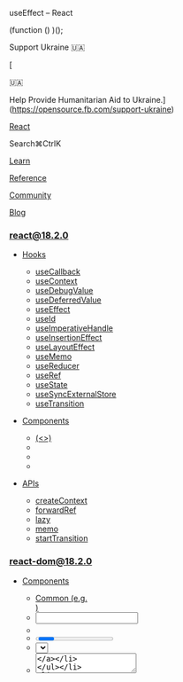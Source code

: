 useEffect – React

(function () )();

Support Ukraine 🇺🇦

[

🇺🇦

Help Provide Humanitarian Aid to Ukraine.](https://opensource.fb.com/support-ukraine)

[React](../../index.html)

Search⌘CtrlK

[Learn](../../learn.html)

[Reference](../react.html)

[Community](../../community.html)

[Blog](../../blog.html)

[](https://github.com/facebook/react/releases)

### react@18.2.0

*   [Hooks](../react.html "Hooks")
    
    *   [useCallback](useCallback.html "useCallback")
    *   [useContext](useContext.html "useContext")
    *   [useDebugValue](useDebugValue.html "useDebugValue")
    *   [useDeferredValue](useDeferredValue.html "useDeferredValue")
    *   [useEffect](useEffect.html "useEffect")
    *   [useId](useId.html "useId")
    *   [useImperativeHandle](useImperativeHandle.html "useImperativeHandle")
    *   [useInsertionEffect](useInsertionEffect.html "useInsertionEffect")
    *   [useLayoutEffect](useLayoutEffect.html "useLayoutEffect")
    *   [useMemo](useMemo.html "useMemo")
    *   [useReducer](useReducer.html "useReducer")
    *   [useRef](useRef.html "useRef")
    *   [useState](useState.html "useState")
    *   [useSyncExternalStore](useSyncExternalStore.html "useSyncExternalStore")
    *   [useTransition](useTransition.html "useTransition")
    
*   [Components](components.html "Components")
    
    *   [<Fragment> (<>)](Fragment.html "<Fragment> (<>)")
    *   [<Profiler>](Profiler.html "<Profiler>")
    *   [<StrictMode>](StrictMode.html "<StrictMode>")
    *   [<Suspense>](Suspense.html "<Suspense>")
    
*   [APIs](apis.html "APIs")
    
    *   [createContext](createContext.html "createContext")
    *   [forwardRef](forwardRef.html "forwardRef")
    *   [lazy](lazy.html "lazy")
    *   [memo](memo.html "memo")
    *   [startTransition](startTransition.html "startTransition")
    

### react-dom@18.2.0

*   [Components](../react-dom/components.html "Components")
    
    *   [Common (e.g. <div>)](../react-dom/components/common.html "Common (e.g. <div>)")
    *   [<input>](../react-dom/components/input.html "<input>")
    *   [<option>](../react-dom/components/option.html "<option>")
    *   [<progress>](../react-dom/components/progress.html "<progress>")
    *   [<select>](../react-dom/components/select.html "<select>")
    *   [<textarea>](../react-dom/components/textarea.html "<textarea>")
    
*   [APIs](../react-dom.html "APIs")
    
    *   [createPortal](../react-dom/createPortal.html "createPortal")
    *   [flushSync](../react-dom/flushSync.html "flushSync")
    *   [findDOMNode](../react-dom/findDOMNode.html "findDOMNode")
    *   [hydrate](../react-dom/hydrate.html "hydrate")
    *   [render](../react-dom/render.html "render")
    *   [unmountComponentAtNode](../react-dom/unmountComponentAtNode.html "unmountComponentAtNode")
    
*   [Client APIs](../react-dom/client.html "Client APIs")
    
    *   [createRoot](../react-dom/client/createRoot.html "createRoot")
    *   [hydrateRoot](../react-dom/client/hydrateRoot.html "hydrateRoot")
    
*   [Server APIs](../react-dom/server.html "Server APIs")
    
    *   [renderToNodeStream](../react-dom/server/renderToNodeStream.html "renderToNodeStream")
    *   [renderToPipeableStream](../react-dom/server/renderToPipeableStream.html "renderToPipeableStream")
    *   [renderToReadableStream](../react-dom/server/renderToReadableStream.html "renderToReadableStream")
    *   [renderToStaticMarkup](../react-dom/server/renderToStaticMarkup.html "renderToStaticMarkup")
    *   [renderToStaticNodeStream](../react-dom/server/renderToStaticNodeStream.html "renderToStaticNodeStream")
    *   [renderToString](../react-dom/server/renderToString.html "renderToString")
    

### Legacy APIs

*   [Legacy React APIs](legacy.html "Legacy React APIs")
    
    *   [Children](Children.html "Children")
    *   [cloneElement](cloneElement.html "cloneElement")
    *   [Component](Component.html "Component")
    *   [createElement](createElement.html "createElement")
    *   [createFactory](createFactory.html "createFactory")
    *   [createRef](createRef.html "createRef")
    *   [isValidElement](isValidElement.html "isValidElement")
    *   [PureComponent](PureComponent.html "PureComponent")
    

Is this page useful?

[API Reference](../react.html)

[Hooks](../react.html)

useEffect[](#undefined "Link for this heading")
===============================================

`useEffect` is a React Hook that lets you [synchronize a component with an external system.](../../learn/synchronizing-with-effects.html)

    useEffect(setup, dependencies?)

*   [Reference](#reference)
    *   [`useEffect(setup, dependencies?)`](#useeffect)
*   [Usage](#usage)
    *   [Connecting to an external system](#connecting-to-an-external-system)
    *   [Wrapping Effects in custom Hooks](#wrapping-effects-in-custom-hooks)
    *   [Controlling a non-React widget](#controlling-a-non-react-widget)
    *   [Fetching data with Effects](#fetching-data-with-effects)
    *   [Specifying reactive dependencies](#specifying-reactive-dependencies)
    *   [Updating state based on previous state from an Effect](#updating-state-based-on-previous-state-from-an-effect)
    *   [Removing unnecessary object dependencies](#removing-unnecessary-object-dependencies)
    *   [Removing unnecessary function dependencies](#removing-unnecessary-function-dependencies)
    *   [Reading the latest props and state from an Effect](#reading-the-latest-props-and-state-from-an-effect)
    *   [Displaying different content on the server and the client](#displaying-different-content-on-the-server-and-the-client)
*   [Troubleshooting](#troubleshooting)
    *   [My Effect runs twice when the component mounts](#my-effect-runs-twice-when-the-component-mounts)
    *   [My Effect runs after every re-render](#my-effect-runs-after-every-re-render)
    *   [My Effect keeps re-running in an infinite cycle](#my-effect-keeps-re-running-in-an-infinite-cycle)
    *   [My cleanup logic runs even though my component didn’t unmount](#my-cleanup-logic-runs-even-though-my-component-didnt-unmount)
    *   [My Effect does something visual, and I see a flicker before it runs](#my-effect-does-something-visual-and-i-see-a-flicker-before-it-runs)

* * *

Reference[](#reference "Link for Reference ")
---------------------------------------------

### `useEffect(setup, dependencies?)`[](#useeffect "Link for this heading")

Call `useEffect` at the top level of your component to declare an Effect:

    import 

[See more examples below.](#usage)

#### Parameters[](#parameters "Link for Parameters ")

*   `setup`: The function with your Effect’s logic. Your setup function may also optionally return a _cleanup_ function. When your component is added to the DOM, React will run your setup function. After every re-render with changed dependencies, React will first run the cleanup function (if you provided it) with the old values, and then run your setup function with the new values. After your component is removed from the DOM, React will run your cleanup function.
    
*   **optional** `dependencies`: The list of all reactive values referenced inside of the `setup` code. Reactive values include props, state, and all the variables and functions declared directly inside your component body. If your linter is [configured for React](../../learn/editor-setup.html#linting), it will verify that every reactive value is correctly specified as a dependency. The list of dependencies must have a constant number of items and be written inline like `[dep1, dep2, dep3]`. React will compare each dependency with its previous value using the [`Object.is`](https://developer.mozilla.org/en-US/docs/Web/JavaScript/Reference/Global_Objects/Object/is) comparison. If you omit this argument, your Effect will re-run after every re-render of the component. [See the difference between passing an array of dependencies, an empty array, and no dependencies at all.](#examples-dependencies)
    

#### Returns[](#returns "Link for Returns ")

`useEffect` returns `undefined`.

#### Caveats[](#caveats "Link for Caveats ")

*   `useEffect` is a Hook, so you can only call it **at the top level of your component** or your own Hooks. You can’t call it inside loops or conditions. If you need that, extract a new component and move the state into it.
    
*   If you’re **not trying to synchronize with some external system,** [you probably don’t need an Effect.](../../learn/you-might-not-need-an-effect.html)
    
*   When Strict Mode is on, React will **run one extra development-only setup+cleanup cycle** before the first real setup. This is a stress-test that ensures that your cleanup logic “mirrors” your setup logic and that it stops or undoes whatever the setup is doing. If this causes a problem, [implement the cleanup function.](../../learn/synchronizing-with-effects.html#how-to-handle-the-effect-firing-twice-in-development)
    
*   If some of your dependencies are objects or functions defined inside the component, there is a risk that they will **cause the Effect to re-run more often than needed.** To fix this, remove unnecessary [object](#removing-unnecessary-object-dependencies) and [function](#removing-unnecessary-function-dependencies) dependencies. You can also [extract state updates](#updating-state-based-on-previous-state-from-an-effect) and [non-reactive logic](#reading-the-latest-props-and-state-from-an-effect) outside of your Effect.
    
*   If your Effect wasn’t caused by an interaction (like a click), React will let the browser **paint the updated screen first before running your Effect.** If your Effect is doing something visual (for example, positioning a tooltip), and the delay is noticeable (for example, it flickers), replace `useEffect` with [`useLayoutEffect`.](useLayoutEffect.html)
    
*   Even if your Effect was caused by an interaction (like a click), **the browser may repaint the screen before processing the state updates inside your Effect.** Usually, that’s what you want. However, if you must block the browser from repainting the screen, you need to replace `useEffect` with [`useLayoutEffect`.](useLayoutEffect.html)
    
*   Effects **only run on the client.** They don’t run during server rendering.
    

* * *

Usage[](#usage "Link for Usage ")
---------------------------------

### Connecting to an external system[](#connecting-to-an-external-system "Link for Connecting to an external system ")

Some components need to stay connected to the network, some browser API, or a third-party library, while they are displayed on the page. These systems aren’t controlled by React, so they are called _external._

To [connect your component to some external system,](../../learn/synchronizing-with-effects.html) call `useEffect` at the top level of your component:

    import 

You need to pass two arguments to `useEffect`:

1.  A _setup function_ with setup code that connects to that system.
    *   It should return a _cleanup function_ with cleanup code that disconnects from that system.
2.  A list of dependencies including every value from your component used inside of those functions.

**React calls your setup and cleanup functions whenever it’s necessary, which may happen multiple times:**

1.  Your setup code runs when your component is added to the page _(mounts)_.
2.  After every re-render of your component where the dependencies have changed:
    *   First, your cleanup code runs with the old props and state.
    *   Then, your setup code runs with the new props and state.
3.  Your cleanup code runs one final time after your component is removed from the page _(unmounts)._

**Let’s illustrate this sequence for the example above.**

When the `ChatRoom` component above gets added to the page, it will connect to the chat room with the initial `serverUrl` and `roomId`. If either `serverUrl` or `roomId` change as a result of a re-render (say, if the user picks a different chat room in a dropdown), your Effect will _disconnect from the previous room, and connect to the next one._ When the `ChatRoom` component is removed from the page, your Effect will disconnect one last time.

**To [help you find bugs,](../../learn/synchronizing-with-effects.html#step-3-add-cleanup-if-needed) in development React runs setup and cleanup one extra time before the setup.** This is a stress-test that verifies your Effect’s logic is implemented correctly. If this causes visible issues, your cleanup function is missing some logic. The cleanup function should stop or undo whatever the setup function was doing. The rule of thumb is that the user shouldn’t be able to distinguish between the setup being called once (as in production) and a _setup_ → _cleanup_ → _setup_ sequence (as in development). [See common solutions.](../../learn/synchronizing-with-effects.html#how-to-handle-the-effect-firing-twice-in-development)

**Try to [write every Effect as an independent process](../../learn/lifecycle-of-reactive-effects.html#each-effect-represents-a-separate-synchronization-process) and [think about a single setup/cleanup cycle at a time.](../../learn/lifecycle-of-reactive-effects.html#thinking-from-the-effects-perspective)** It shouldn’t matter whether your component is mounting, updating, or unmounting. When your cleanup logic correctly “mirrors” the setup logic, your Effect is resilient to running setup and cleanup as often as needed.

### Note

An Effect lets you [keep your component synchronized](../../learn/synchronizing-with-effects.html) with some external system (like a chat service). Here, _external system_ means any piece of code that’s not controlled by React, such as:

*   A timer managed with [`setInterval()`](https://developer.mozilla.org/en-US/docs/Web/API/setInterval) and [`clearInterval()`](https://developer.mozilla.org/en-US/docs/Web/API/clearInterval).
*   An event subscription using [`window.addEventListener()`](https://developer.mozilla.org/en-US/docs/Web/API/EventTarget/addEventListener) and [`window.removeEventListener()`](https://developer.mozilla.org/en-US/docs/Web/API/EventTarget/removeEventListener).
*   A third-party animation library with an API like `animation.start()` and `animation.reset()`.

**If you’re not connecting to any external system, [you probably don’t need an Effect.](../../learn/you-might-not-need-an-effect.html)**

#### Examples of connecting to an external system[](#examples-connecting "Link for Examples of connecting to an external system")

1. Connecting to a chat server 2. Listening to a global browser event 3. Triggering an animation 4. Controlling a modal dialog 5. Tracking element visibility

#### 

Example 1 of 5:

Connecting to a chat server[](#connecting-to-a-chat-server "Link for this heading")

In this example, the `ChatRoom` component uses an Effect to stay connected to an external system defined in `chat.js`. Press “Open chat” to make the `ChatRoom` component appear. This sandbox runs in development mode, so there is an extra connect-and-disconnect cycle, as [explained here.](../../learn/synchronizing-with-effects.html#step-3-add-cleanup-if-needed) Try changing the `roomId` and `serverUrl` using the dropdown and the input, and see how the Effect re-connects to the chat. Press “Close chat” to see the Effect disconnect one last time.

App.jschat.js

App.js

Reset[Fork](https://codesandbox.io/api/v1/sandboxes/define?undefined "Open in CodeSandbox")

import  from 'react';
import  from './chat.js';

function ChatRoom() {
  const \[serverUrl, setServerUrl\] = useState('https://localhost:1234');

  useEffect(() \=> {
    const connection = createConnection(serverUrl, roomId);
    connection.connect();
    return () \=> {
      connection.disconnect();
    };
  }, \[roomId, serverUrl\]);

  return (
    <\>
      <label\>
        Server URL:
        <input
          value\=
          onChange\=
        />
      </label\>
      <h1\>Welcome to the  room!</h1\>
    </\>
  );
}

export default function App() {
  const \[roomId, setRoomId\] = useState('general');
  const \[show, setShow\] = useState(false);
  return (
    <\>
      <label\>
        Choose the chat room:
        <select
          value\=
          onChange\=
        \>
          <option value\="general"\>general</option\>
          <option value\="travel"\>travel</option\>
          <option value\="music"\>music</option\>
        </select\>
      </label\>
      <button onClick\=\>
        
      </button\>
      
      
    </\>
  );
}

Show more

Next Example

* * *

### Wrapping Effects in custom Hooks[](#wrapping-effects-in-custom-hooks "Link for Wrapping Effects in custom Hooks ")

Effects are an [“escape hatch”:](../../learn/escape-hatches.html) you use them when you need to “step outside React” and when there is no better built-in solution for your use case. If you find yourself often needing to manually write Effects, it’s usually a sign that you need to extract some [custom Hooks](../../learn/reusing-logic-with-custom-hooks.html) for common behaviors your components rely on.

For example, this `useChatRoom` custom Hook “hides” the logic of your Effect behind a more declarative API:

    function useChatRoom(

Then you can use it from any component like this:

    function ChatRoom();  // ...

There are also many excellent custom Hooks for every purpose available in the React ecosystem.

[Learn more about wrapping Effects in custom Hooks.](../../learn/reusing-logic-with-custom-hooks.html)

#### Examples of wrapping Effects in custom Hooks[](#examples-custom-hooks "Link for Examples of wrapping Effects in custom Hooks")

1. Custom `useChatRoom` Hook 2. Custom `useWindowListener` Hook 3. Custom `useIntersectionObserver` Hook

#### 

Example 1 of 3:

Custom `useChatRoom` Hook[](#custom-usechatroom-hook "Link for this heading")

This example is identical to one of the [earlier examples,](#examples-connecting) but the logic is extracted to a custom Hook.

App.jsuseChatRoom.jschat.js

App.js

Reset[Fork](https://codesandbox.io/api/v1/sandboxes/define?undefined "Open in CodeSandbox")

import  from 'react';
import  from './useChatRoom.js';

function ChatRoom() {
  const \[serverUrl, setServerUrl\] = useState('https://localhost:1234');

  useChatRoom({
    roomId: roomId,
    serverUrl: serverUrl
  });

  return (
    <\>
      <label\>
        Server URL:
        <input
          value\=
          onChange\=
        />
      </label\>
      <h1\>Welcome to the  room!</h1\>
    </\>
  );
}

export default function App() {
  const \[roomId, setRoomId\] = useState('general');
  const \[show, setShow\] = useState(false);
  return (
    <\>
      <label\>
        Choose the chat room:
        <select
          value\=
          onChange\=
        \>
          <option value\="general"\>general</option\>
          <option value\="travel"\>travel</option\>
          <option value\="music"\>music</option\>
        </select\>
      </label\>
      <button onClick\=\>
        
      </button\>
      
      
    </\>
  );
}

Show more

Next Example

* * *

### Controlling a non-React widget[](#controlling-a-non-react-widget "Link for Controlling a non-React widget ")

Sometimes, you want to keep an external system synchronized to some prop or state of your component.

For example, if you have a third-party map widget or a video player component written without React, you can use an Effect to call methods on it that make its state match the current state of your React component. This Effect creates an instance of a `MapWidget` class defined in `map-widget.js`. When you change the `zoomLevel` prop of the `Map` component, the Effect calls the `setZoom()` on the class instance to keep it synchronized:

App.jsMap.jsmap-widget.js

Map.js

Reset[Fork](https://codesandbox.io/api/v1/sandboxes/define?undefined "Open in CodeSandbox")

import  from 'react';
import  from './map-widget.js';

export default function Map() {
  const containerRef = useRef(null);
  const mapRef = useRef(null);

  useEffect(() \=> {
    if (mapRef.current === null) {
      mapRef.current = new MapWidget(containerRef.current);
    }

    const map = mapRef.current;
    map.setZoom(zoomLevel);
  }, \[zoomLevel\]);

  return (
    <div
      style\=
      ref\=
    />
  );
}

Show more

In this example, a cleanup function is not needed because the `MapWidget` class manages only the DOM node that was passed to it. After the `Map` React component is removed from the tree, both the DOM node and the `MapWidget` class instance will be automatically garbage-collected by the browser JavaScript engine.

* * *

### Fetching data with Effects[](#fetching-data-with-effects "Link for Fetching data with Effects ")

You can use an Effect to fetch data for your component. Note that [if you use a framework,](../../learn/start-a-new-react-project.html#production-grade-react-frameworks) using your framework’s data fetching mechanism will be a lot more efficient than writing Effects manually.

If you want to fetch data from an Effect manually, your code might look like this:

    import , [person]);  // ...

Note the `ignore` variable which is initialized to `false`, and is set to `true` during cleanup. This ensures [your code doesn’t suffer from “race conditions”:](https://maxrozen.com/race-conditions-fetching-data-react-with-useeffect) network responses may arrive in a different order than you sent them.

App.js

App.js

Reset[Fork](https://codesandbox.io/api/v1/sandboxes/define?undefined "Open in CodeSandbox")

import  from 'react';
import  from './api.js';

export default function Page() {
  const \[person, setPerson\] = useState('Alice');
  const \[bio, setBio\] = useState(null);
  useEffect(() \=> {
    let ignore = false;
    setBio(null);
    fetchBio(person).then(result \=> {
      if (!ignore) {
        setBio(result);
      }
    });
    return () \=> {
      ignore = true;
    }
  }, \[person\]);

  return (
    <\>
      <select value\= onChange\={e \=> {
        setPerson(e.target.value);
      }}\>
        <option value\="Alice"\>Alice</option\>
        <option value\="Bob"\>Bob</option\>
        <option value\="Taylor"\>Taylor</option\>
      </select\>
      <hr />
      <p\><i\></i\></p\>
    </\>
  );
}

Show more

You can also rewrite using the [`async` / `await`](https://developer.mozilla.org/en-US/docs/Web/JavaScript/Reference/Statements/async_function) syntax, but you still need to provide a cleanup function:

App.js

App.js

Reset[Fork](https://codesandbox.io/api/v1/sandboxes/define?undefined "Open in CodeSandbox")

import  from 'react';
import  from './api.js';

export default function Page() {
  const \[person, setPerson\] = useState('Alice');
  const \[bio, setBio\] = useState(null);
  useEffect(() \=> {
    async function startFetching() {
      setBio(null);
      const result = await fetchBio(person);
      if (!ignore) {
        setBio(result);
      }
    }

    let ignore = false;
    startFetching();
    return () \=> {
      ignore = true;
    }
  }, \[person\]);

  return (
    <\>
      <select value\= onChange\={e \=> {
        setPerson(e.target.value);
      }}\>
        <option value\="Alice"\>Alice</option\>
        <option value\="Bob"\>Bob</option\>
        <option value\="Taylor"\>Taylor</option\>
      </select\>
      <hr />
      <p\><i\></i\></p\>
    </\>
  );
}

Show more

Writing data fetching directly in Effects gets repetitive and makes it difficult to add optimizations like caching and server rendering later. [It’s easier to use a custom Hook—either your own or maintained by the community.](../../learn/reusing-logic-with-custom-hooks.html#when-to-use-custom-hooks)

##### Deep Dive

#### What are good alternatives to data fetching in Effects?[](#what-are-good-alternatives-to-data-fetching-in-effects "Link for What are good alternatives to data fetching in Effects? ")

Show Details

Writing `fetch` calls inside Effects is a [popular way to fetch data](https://www.robinwieruch.de/react-hooks-fetch-data/), especially in fully client-side apps. This is, however, a very manual approach and it has significant downsides:

*   **Effects don’t run on the server.** This means that the initial server-rendered HTML will only include a loading state with no data. The client computer will have to download all JavaScript and render your app only to discover that now it needs to load the data. This is not very efficient.
*   **Fetching directly in Effects makes it easy to create “network waterfalls”.** You render the parent component, it fetches some data, renders the child components, and then they start fetching their data. If the network is not very fast, this is significantly slower than fetching all data in parallel.
*   **Fetching directly in Effects usually means you don’t preload or cache data.** For example, if the component unmounts and then mounts again, it would have to fetch the data again.
*   **It’s not very ergonomic.** There’s quite a bit of boilerplate code involved when writing `fetch` calls in a way that doesn’t suffer from bugs like [race conditions.](https://maxrozen.com/race-conditions-fetching-data-react-with-useeffect)

This list of downsides is not specific to React. It applies to fetching data on mount with any library. Like with routing, data fetching is not trivial to do well, so we recommend the following approaches:

*   **If you use a [framework](../../learn/start-a-new-react-project.html#production-grade-react-frameworks), use its built-in data fetching mechanism.** Modern React frameworks have integrated data fetching mechanisms that are efficient and don’t suffer from the above pitfalls.
*   **Otherwise, consider using or building a client-side cache.** Popular open source solutions include [React Query](https://react-query.tanstack.com/), [useSWR](https://swr.vercel.app/), and [React Router 6.4+.](https://beta.reactrouter.com/en/main/start/overview) You can build your own solution too, in which case you would use Effects under the hood but also add logic for deduplicating requests, caching responses, and avoiding network waterfalls (by preloading data or hoisting data requirements to routes).

You can continue fetching data directly in Effects if neither of these approaches suit you.

* * *

### Specifying reactive dependencies[](#specifying-reactive-dependencies "Link for Specifying reactive dependencies ")

**Notice that you can’t “choose” the dependencies of your Effect.** Every reactive value used by your Effect’s code must be declared as a dependency. Your Effect’s dependency list is determined by the surrounding code:

    function ChatRoom(

If either `serverUrl` or `roomId` change, your Effect will reconnect to the chat using the new values.

**[Reactive values](../../learn/lifecycle-of-reactive-effects.html#effects-react-to-reactive-values) include props and all variables and functions declared directly inside of your component.** Since `roomId` and `serverUrl` are reactive values, you can’t remove them from the dependencies. If you try to omit them and [your linter is correctly configured for React,](../../learn/editor-setup.html#linting) the linter will flag this as a mistake you need to fix:

    function ChatRoom(

**To remove a dependency, you need to [“prove” to the linter _doesn’t need_ to be a dependency.](../../learn/removing-effect-dependencies.html#removing-unnecessary-dependencies)** For example, you can move `serverUrl` out of your component to prove that it’s not reactive and won’t change on re-renders:

    const serverUrl = 'https://localhost:1234'; // Not a reactive value anymorefunction ChatRoom(

Now that `serverUrl` is not a reactive value (and can’t change on a re-render), it doesn’t need to be a dependency. **If your Effect’s code doesn’t use any reactive values, its dependency list should be empty (`[]`):**

    const serverUrl = 'https://localhost:1234'; // Not a reactive value anymoreconst roomId = 'music'; // Not a reactive value anymorefunction ChatRoom() 

[An Effect with empty dependencies](../../learn/lifecycle-of-reactive-effects.html#what-an-effect-with-empty-dependencies-means) doesn’t re-run when any of your component’s props or state change.

### Pitfall

If you have an existing codebase, you might have some Effects that suppress the linter like this:

    useEffect(() => , []);

**When dependencies don’t match the code, there is a high risk of introducing bugs.** By suppressing the linter, you “lie” to React about the values your Effect depends on. [Instead, prove they’re unnecessary.](../../learn/removing-effect-dependencies.html#removing-unnecessary-dependencies)

#### Examples of passing reactive dependencies[](#examples-dependencies "Link for Examples of passing reactive dependencies")

1. Passing a dependency array 2. Passing an empty dependency array 3. Passing no dependency array at all

#### 

Example 1 of 3:

Passing a dependency array[](#passing-a-dependency-array "Link for this heading")

If you specify the dependencies, your Effect runs **after the initial render _and_ after re-renders with changed dependencies.**

    useEffect(() => , [a, b]); // Runs again if a or b are different

In the below example, `serverUrl` and `roomId` are [reactive values,](../../learn/lifecycle-of-reactive-effects.html#effects-react-to-reactive-values) so they both must be specified as dependencies. As a result, selecting a different room in the dropdown or editing the server URL input causes the chat to re-connect. However, since `message` isn’t used in the Effect (and so it isn’t a dependency), editing the message doesn’t re-connect to the chat.

App.jschat.js

App.js

Reset[Fork](https://codesandbox.io/api/v1/sandboxes/define?undefined "Open in CodeSandbox")

import  from 'react';
import  from './chat.js';

function ChatRoom() {
  const \[serverUrl, setServerUrl\] = useState('https://localhost:1234');
  const \[message, setMessage\] = useState('');

  useEffect(() \=> {
    const connection = createConnection(serverUrl, roomId);
    connection.connect();
    return () \=> {
      connection.disconnect();
    };
  }, \[serverUrl, roomId\]);

  return (
    <\>
      <label\>
        Server URL:
        <input
          value\=
          onChange\=
        />
      </label\>
      <h1\>Welcome to the  room!</h1\>
      <label\>
        Your message:
        <input value\= />
      </label\>
    </\>
  );
}

export default function App() {
  const \[show, setShow\] = useState(false);
  const \[roomId, setRoomId\] = useState('general');
  return (
    <\>
      <label\>
        Choose the chat room:
        <select
          value\=
          onChange\=
        \>
          <option value\="general"\>general</option\>
          <option value\="travel"\>travel</option\>
          <option value\="music"\>music</option\>
        </select\>
        <button onClick\=\>
          
        </button\>
      </label\>
      
      
    </\>
  );
}

Show more

Next Example

* * *

### Updating state based on previous state from an Effect[](#updating-state-based-on-previous-state-from-an-effect "Link for Updating state based on previous state from an Effect ")

When you want to update state based on previous state from an Effect, you might run into a problem:

    function Counter() 

Since `count` is a reactive value, it must be specified in the list of dependencies. However, that causes the Effect to cleanup and setup again every time the `count` changes. This is not ideal.

To fix this, [pass the `c => c + 1` state updater](useState.html#updating-state-based-on-the-previous-state) to `setCount`:

App.js

App.js

Reset[Fork](https://codesandbox.io/api/v1/sandboxes/define?undefined "Open in CodeSandbox")

import  from 'react';

export default function Counter() {
  const \[count, setCount\] = useState(0);

  useEffect(() \=> {
    const intervalId = setInterval(() \=> {
      setCount(c \=> c + 1); // ✅ Pass a state updater
    }, 1000);
    return () \=> clearInterval(intervalId);
  }, \[\]); // ✅ Now count is not a dependency

  return <h1\></h1\>;
}

Now that you’re passing `c => c + 1` instead of `count + 1`, [your Effect no longer needs to depend on `count`.](../../learn/removing-effect-dependencies.html#are-you-reading-some-state-to-calculate-the-next-state) As a result of this fix, it won’t need to cleanup and setup the interval again every time the `count` changes.

* * *

### Removing unnecessary object dependencies[](#removing-unnecessary-object-dependencies "Link for Removing unnecessary object dependencies ")

If your Effect depends on an object or a function created during rendering, it might run too often. For example, this Effect re-connects after every render because the `options` object is [different for every render:](../../learn/removing-effect-dependencies.html#does-some-reactive-value-change-unintentionally)

    const serverUrl = 'https://localhost:1234';function ChatRoom(, [options]); // 🚩 As a result, these dependencies are always different on a re-render  // ...

Avoid using an object created during rendering as a dependency. Instead, create the object inside the Effect:

App.jschat.js

App.js

Reset[Fork](https://codesandbox.io/api/v1/sandboxes/define?undefined "Open in CodeSandbox")

import  from 'react';
import  from './chat.js';

const serverUrl = 'https://localhost:1234';

function ChatRoom() {
  const \[message, setMessage\] = useState('');

  useEffect(() \=> {
    const options = {
      serverUrl: serverUrl,
      roomId: roomId
    };
    const connection = createConnection(options);
    connection.connect();
    return () \=> connection.disconnect();
  }, \[roomId\]);

  return (
    <\>
      <h1\>Welcome to the  room!</h1\>
      <input value\= />
    </\>
  );
}

export default function App() {
  const \[roomId, setRoomId\] = useState('general');
  return (
    <\>
      <label\>
        Choose the chat room:
        <select
          value\=
          onChange\=
        \>
          <option value\="general"\>general</option\>
          <option value\="travel"\>travel</option\>
          <option value\="music"\>music</option\>
        </select\>
      </label\>
      <hr />
      <ChatRoom roomId\= />
    </\>
  );
}

Show more

Now that you create the `options` object inside the Effect, the Effect itself only depends on the `roomId` string.

With this fix, typing into the input doesn’t reconnect the chat. Unlike an object which gets re-created, a string like `roomId` doesn’t change unless you set it to another value. [Read more about removing dependencies.](../../learn/removing-effect-dependencies.html)

* * *

### Removing unnecessary function dependencies[](#removing-unnecessary-function-dependencies "Link for Removing unnecessary function dependencies ")

If your Effect depends on an object or a function created during rendering, it might run too often. For example, this Effect re-connects after every render because the `createOptions` function is [different for every render:](../../learn/removing-effect-dependencies.html#does-some-reactive-value-change-unintentionally)

    function ChatRoom(, [createOptions]); // 🚩 As a result, these dependencies are always different on a re-render  // ...

By itself, creating a function from scratch on every re-render is not a problem. You don’t need to optimize that. However, if you use it as a dependency of your Effect, it will cause your Effect to re-run after every re-render.

Avoid using a function created during rendering as a dependency. Instead, declare it inside the Effect:

App.jschat.js

App.js

Reset[Fork](https://codesandbox.io/api/v1/sandboxes/define?undefined "Open in CodeSandbox")

import  from 'react';
import  from './chat.js';

const serverUrl = 'https://localhost:1234';

function ChatRoom() {
  const \[message, setMessage\] = useState('');

  useEffect(() \=> {
    function createOptions() {
      return {
        serverUrl: serverUrl,
        roomId: roomId
      };
    }

    const options = createOptions();
    const connection = createConnection(options);
    connection.connect();
    return () \=> connection.disconnect();
  }, \[roomId\]);

  return (
    <\>
      <h1\>Welcome to the  room!</h1\>
      <input value\= />
    </\>
  );
}

export default function App() {
  const \[roomId, setRoomId\] = useState('general');
  return (
    <\>
      <label\>
        Choose the chat room:
        <select
          value\=
          onChange\=
        \>
          <option value\="general"\>general</option\>
          <option value\="travel"\>travel</option\>
          <option value\="music"\>music</option\>
        </select\>
      </label\>
      <hr />
      <ChatRoom roomId\= />
    </\>
  );
}

Show more

Now that you define the `createOptions` function inside the Effect, the Effect itself only depends on the `roomId` string. With this fix, typing into the input doesn’t reconnect the chat. Unlike a function which gets re-created, a string like `roomId` doesn’t change unless you set it to another value. [Read more about removing dependencies.](../../learn/removing-effect-dependencies.html)

* * *

### Reading the latest props and state from an Effect[](#reading-the-latest-props-and-state-from-an-effect "Link for Reading the latest props and state from an Effect ")

### Under Construction

This section describes an **experimental API that has not yet been released** in a stable version of React.

By default, when you read a reactive value from an Effect, you have to add it as a dependency. This ensures that your Effect “reacts” to every change of that value. For most dependencies, that’s the behavior you want.

**However, sometimes you’ll want to read the _latest_ props and state from an Effect without “reacting” to them.** For example, imagine you want to log the number of the items in the shopping cart for every page visit:

    function Page(

**What if you want to log a new page visit after every `url` change, but _not_ if only the `shoppingCart` changes?** You can’t exclude `shoppingCart` from dependencies without breaking the [reactivity rules.](#specifying-reactive-dependencies) However, you can express that you _don’t want_ a piece of code to “react” to changes even though it is called from inside an Effect. [Declare an _Effect Event_](../../learn/separating-events-from-effects.html#declaring-an-effect-event) with the [`useEffectEvent`](experimental_useEffectEvent.html) Hook, and move the code reading `shoppingCart` inside of it:

    function Page(

**Effect Events are not reactive and must always be omitted from dependencies of your Effect.** This is what lets you put non-reactive code (where you can read the latest value of some props and state) inside of them. By reading `shoppingCart` inside of `onVisit`, you ensure that `shoppingCart` won’t re-run your Effect.

[Read more about how Effect Events let you separate reactive and non-reactive code.](../../learn/separating-events-from-effects.html#reading-latest-props-and-state-with-effect-events)

* * *

### Displaying different content on the server and the client[](#displaying-different-content-on-the-server-and-the-client "Link for Displaying different content on the server and the client ")

If your app uses server rendering (either [directly](../react-dom/server.html) or via a [framework](../../learn/start-a-new-react-project.html#production-grade-react-frameworks)), your component will render in two different environments. On the server, it will render to produce the initial HTML. On the client, React will run the rendering code again so that it can attach your event handlers to that HTML. This is why, for [hydration](../react-dom/client/hydrateRoot.html#hydrating-server-rendered-html) to work, your initial render output must be identical on the client and the server.

In rare cases, you might need to display different content on the client. For example, if your app reads some data from [`localStorage`](https://developer.mozilla.org/en-US/docs/Web/API/Window/localStorage), it can’t possibly do that on the server. Here is how you could implement this:

    function MyComponent() 

While the app is loading, the user will see the initial render output. Then, when it’s loaded and hydrated, your Effect will run and set `didMount` to `true`, triggering a re-render. This will switch to the client-only render output. Effects don’t run on the server, so this is why `didMount` was `false` during the initial server render.

Use this pattern sparingly. Keep in mind that users with a slow connection will see the initial content for quite a bit of time—potentially, many seconds—so you don’t want to make jarring changes to your component’s appearance. In many cases, you can avoid the need for this by conditionally showing different things with CSS.

* * *

Troubleshooting[](#troubleshooting "Link for Troubleshooting ")
---------------------------------------------------------------

### My Effect runs twice when the component mounts[](#my-effect-runs-twice-when-the-component-mounts "Link for My Effect runs twice when the component mounts ")

When Strict Mode is on, in development, React runs setup and cleanup one extra time before the actual setup.

This is a stress-test that verifies your Effect’s logic is implemented correctly. If this causes visible issues, your cleanup function is missing some logic. The cleanup function should stop or undo whatever the setup function was doing. The rule of thumb is that the user shouldn’t be able to distinguish between the setup being called once (as in production) and a setup → cleanup → setup sequence (as in development).

Read more about [how this helps find bugs](../../learn/synchronizing-with-effects.html#step-3-add-cleanup-if-needed) and [how to fix your logic.](../../learn/synchronizing-with-effects.html#how-to-handle-the-effect-firing-twice-in-development)

* * *

### My Effect runs after every re-render[](#my-effect-runs-after-every-re-render "Link for My Effect runs after every re-render ")

First, check that you haven’t forgotten to specify the dependency array:

    useEffect(() => ); // 🚩 No dependency array: re-runs after every render!

If you’ve specified the dependency array but your Effect still re-runs in a loop, it’s because one of your dependencies is different on every re-render.

You can debug this problem by manually logging your dependencies to the console:

      useEffect(() => , [serverUrl, roomId]);  console.log([serverUrl, roomId]);

You can then right-click on the arrays from different re-renders in the console and select “Store as a global variable” for both of them. Assuming the first one got saved as `temp1` and the second one got saved as `temp2`, you can then use the browser console to check whether each dependency in both arrays is the same:

    Object.is(temp1[0], temp2[0]); // Is the first dependency the same between the arrays?Object.is(temp1[1], temp2[1]); // Is the second dependency the same between the arrays?Object.is(temp1[2], temp2[2]); // ... and so on for every dependency ...

When you find the dependency that is different on every re-render, you can usually fix it in one of these ways:

*   [Updating state based on previous state from an Effect](#updating-state-based-on-previous-state-from-an-effect)
*   [Removing unnecessary object dependencies](#removing-unnecessary-object-dependencies)
*   [Removing unnecessary function dependencies](#removing-unnecessary-function-dependencies)
*   [Reading the latest props and state from an Effect](#reading-the-latest-props-and-state-from-an-effect)

As a last resort (if these methods didn’t help), wrap its creation with [`useMemo`](useMemo.html#memoizing-a-dependency-of-another-hook) or [`useCallback`](useCallback.html#preventing-an-effect-from-firing-too-often) (for functions).

* * *

### My Effect keeps re-running in an infinite cycle[](#my-effect-keeps-re-running-in-an-infinite-cycle "Link for My Effect keeps re-running in an infinite cycle ")

If your Effect runs in an infinite cycle, these two things must be true:

*   Your Effect is updating some state.
*   That state leads to a re-render, which causes the Effect’s dependencies to change.

Before you start fixing the problem, ask yourself whether your Effect is connecting to some external system (like DOM, network, a third-party widget, and so on). Why does your Effect need to set state? Does it synchronize with that external system? Or are you trying to manage your application’s data flow with it?

If there is no external system, consider whether [removing the Effect altogether](../../learn/you-might-not-need-an-effect.html) would simplify your logic.

If you’re genuinely synchronizing with some external system, think about why and under what conditions your Effect should update the state. Has something changed that affects your component’s visual output? If you need to keep track of some data that isn’t used by rendering, a [ref](useRef.html#referencing-a-value-with-a-ref) (which doesn’t trigger re-renders) might be more appropriate. Verify your Effect doesn’t update the state (and trigger re-renders) more than needed.

Finally, if your Effect is updating the state at the right time, but there is still a loop, it’s because that state update leads to one of the Effect’s dependencies changing. [Read how to debug dependency changes.](#my-effect-runs-after-every-re-render)

* * *

### My cleanup logic runs even though my component didn’t unmount[](#my-cleanup-logic-runs-even-though-my-component-didnt-unmount "Link for My cleanup logic runs even though my component didn’t unmount ")

The cleanup function runs not only during unmount, but before every re-render with changed dependencies. Additionally, in development, React [runs setup+cleanup one extra time immediately after component mounts.](#my-effect-runs-twice-when-the-component-mounts)

If you have cleanup code without corresponding setup code, it’s usually a code smell:

    useEffect(() => , []);

Your cleanup logic should be “symmetrical” to the setup logic, and should stop or undo whatever setup did:

      useEffect(() => , [serverUrl, roomId]);

[Learn how the Effect lifecycle is different from the component’s lifecycle.](../../learn/lifecycle-of-reactive-effects.html#the-lifecycle-of-an-effect)

* * *

### My Effect does something visual, and I see a flicker before it runs[](#my-effect-does-something-visual-and-i-see-a-flicker-before-it-runs "Link for My Effect does something visual, and I see a flicker before it runs ")

If your Effect must block the browser from [painting the screen,](../../learn/render-and-commit.html#epilogue-browser-paint) replace `useEffect` with [`useLayoutEffect`](useLayoutEffect.html). Note that **this shouldn’t be needed for the vast majority of Effects.** You’ll only need this if it’s crucial to run your Effect before the browser paint: for example, to measure and position a tooltip before the user sees it.

[PrevioususeDeferredValue](useDeferredValue.html)[NextuseId](useId.html)

* * *

How do you like these docs?

[Take our survey!](https://www.surveymonkey.co.uk/r/PYRPF3X)

* * *

[

](https://opensource.fb.com/)

©2023

[Learn React](../../learn.html)

[Quick Start](../../learn.html)

[Installation](../../learn/installation.html)

[Describing the UI](../../learn/describing-the-ui.html)

[Adding Interactivity](../../learn/adding-interactivity.html)

[Managing State](../../learn/managing-state.html)

[Escape Hatches](../../learn/escape-hatches.html)

[API Reference](../react.html)

[React APIs](../react.html)

[React DOM APIs](../react-dom.html)

[Community](../../community.html)

[Code of Conduct](https://github.com/facebook/react/blob/main/CODE_OF_CONDUCT.md)

[Meet the Team](../../community/team.html)

[Docs Contributors](../../community/docs-contributors.html)

[Acknowledgements](../../community/acknowledgements.html)

More

[Blog](../../blog.html)

[React Native](https://reactnative.dev/)

[Privacy](https://opensource.facebook.com/legal/privacy)

[Terms](https://opensource.fb.com/legal/terms/)

[](https://www.facebook.com/react)[](https://twitter.com/reactjs)[](https://github.com/facebook/react)

On this page
------------

*   [Overview](#)
*   [Reference](#reference)
*   [`useEffect(setup, dependencies?)`](#useeffect)
*   [Usage](#usage)
*   [Connecting to an external system](#connecting-to-an-external-system)
*   [Wrapping Effects in custom Hooks](#wrapping-effects-in-custom-hooks)
*   [Controlling a non-React widget](#controlling-a-non-react-widget)
*   [Fetching data with Effects](#fetching-data-with-effects)
*   [Specifying reactive dependencies](#specifying-reactive-dependencies)
*   [Updating state based on previous state from an Effect](#updating-state-based-on-previous-state-from-an-effect)
*   [Removing unnecessary object dependencies](#removing-unnecessary-object-dependencies)
*   [Removing unnecessary function dependencies](#removing-unnecessary-function-dependencies)
*   [Reading the latest props and state from an Effect](#reading-the-latest-props-and-state-from-an-effect)
*   [Displaying different content on the server and the client](#displaying-different-content-on-the-server-and-the-client)
*   [Troubleshooting](#troubleshooting)
*   [My Effect runs twice when the component mounts](#my-effect-runs-twice-when-the-component-mounts)
*   [My Effect runs after every re-render](#my-effect-runs-after-every-re-render)
*   [My Effect keeps re-running in an infinite cycle](#my-effect-keeps-re-running-in-an-infinite-cycle)
*   [My cleanup logic runs even though my component didn’t unmount](#my-cleanup-logic-runs-even-though-my-component-didnt-unmount)
*   [My Effect does something visual, and I see a flicker before it runs](#my-effect-does-something-visual-and-i-see-a-flicker-before-it-runs)


